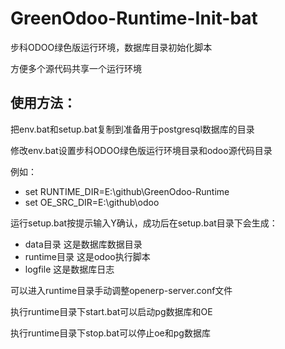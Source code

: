 GreenOdoo-Runtime-Init-bat
==========================

步科ODOO绿色版运行环境，数据库目录初始化脚本

方便多个源代码共享一个运行环境


使用方法：
---------
把env.bat和setup.bat复制到准备用于postgresql数据库的目录

修改env.bat设置步科ODOO绿色版运行环境目录和odoo源代码目录

例如：
- set RUNTIME_DIR=E:\github\GreenOdoo-Runtime
- set OE_SRC_DIR=E:\github\odoo

运行setup.bat按提示输入Y确认，成功后在setup.bat目录下会生成：
- data目录       这是数据库数据目录
- runtime目录    这是odoo执行脚本
- logfile        这是数据库日志

可以进入runtime目录手动调整openerp-server.conf文件

执行runtime目录下start.bat可以启动pg数据库和OE

执行runtime目录下stop.bat可以停止oe和pg数据库
